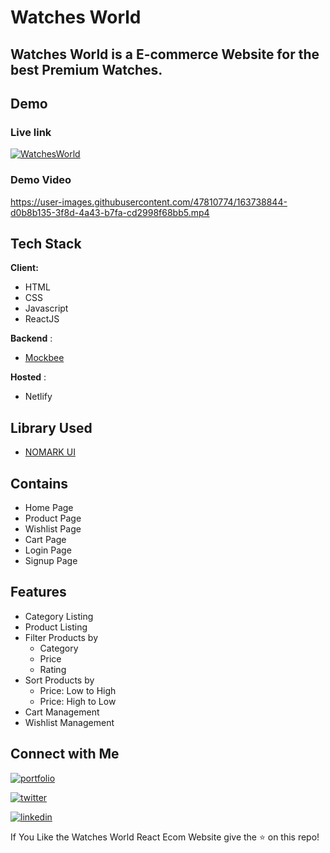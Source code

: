 
# Watches World

## Watches World is a E-commerce Website for the best Premium Watches.


## Demo

### Live link   
[![WatchesWorld](https://img.shields.io/badge/WatchesWorld-000?style=for-the-badge)](https://watchesworldreact.netlify.app/)


### Demo Video

https://user-images.githubusercontent.com/47810774/163738844-d0b8b135-3f8d-4a43-b7fa-cd2998f68bb5.mp4


## Tech Stack

**Client:** 
- HTML
- CSS 
- Javascript
- ReactJS

**Backend** :
  - [Mockbee](https://mockbee.netlify.app/)


**Hosted** :
- Netlify

## Library Used
  - [NOMARK UI](https://nomark-ui.netlify.app/)


  
## Contains

  - Home Page 
  - Product Page
  - Wishlist Page
  - Cart Page
  - Login Page
  - Signup Page

## Features
  - Category Listing
  - Product Listing
  - Filter Products by
    - Category
    - Price
    - Rating
  - Sort Products by
    - Price: Low to High
    - Price: High to Low  
  - Cart Management
  - Wishlist Management


## Connect with Me
[![portfolio](https://img.shields.io/badge/my_portfolio-000?style=for-the-badge&logo=ko-fi&logoColor=white)](https://aamirnathani-portfolio.netlify.app/)

[![twitter](https://img.shields.io/badge/twitter-1DA1F2?style=for-the-badge&logo=twitter&logoColor=white)](https://twitter.com/aamir_nathani)

[![linkedin](https://img.shields.io/badge/linkedin-0A66C2?style=for-the-badge&logo=linkedin&logoColor=white)](https://www.linkedin.com/in/aamirnathani/)

If You Like the Watches World React Ecom Website give the :star: on this repo!
